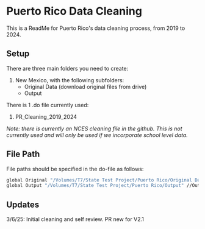 
# Puerto Rico Data Cleaning

This is a ReadMe for Puerto Rico's data cleaning process, from 2019 to 2024.

## Setup

There are three main folders you need to create:
1. New Mexico, with the following subfolders:
    - Original Data (download original files from drive)
    - Output

There is 1 .do file currently used:
1. PR_Cleaning_2019_2024

*Note: there is currently an NCES cleaning file in the github. This is not currently used and will only be used if we incorporate school level data.*

    
## File Path

File paths should be specified in the do-file as follows: 

```bash
global Original "/Volumes/T7/State Test Project/Puerto Rico/Original Data Files" //Original Data
global Output "/Volumes/T7/State Test Project/Puerto Rico/Output" //Output
```
## Updates

3/6/25: Initial cleaning and self review. PR new for V2.1